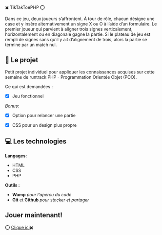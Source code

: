 ✖️ TikTakToePHP ⭕

Dans ce jeu, deux joueurs s’affrontent. À tour de rôle, chacun désigne une
case et y insère alternativement un signe X ou O à l’aide d’un formulaire. Le
premier joueur qui parvient à aligner trois signes verticalement,
horizontalement ou en diagonale gagne la partie. Si le plateau de jeu est
rempli de signes sans qu’il y ait d’alignement de trois, alors la partie se
termine par un match nul.

## 📓 Le projet 

Petit projet individuel pour appliquer les connaissances acquises sur cette semaine de runtrack PHP - Programmation Orientée Objet (POO).

Ce qui est demandées :

- [x] Jeu fonctionnel
    
_Bonus:_
    
- [x] Option pour relancer une partie
- [x] CSS pour un design plus propre


## 💻 Les technologies 

**Langages:**

- HTML
- CSS
- PHP

**Outils :**

- **Wamp** _pour l'apercu du code_
- **Git** et **Github** _pour stocker et partager_

## Jouer maintenant!

⭕ [Clique ici](https://james-sanchez.students-laplateforme.io/tiktaktoePHP)✖️


